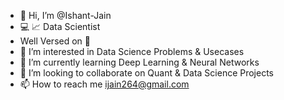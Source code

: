 - 👋 Hi, I’m @Ishant-Jain
- :computer: :chart_with_upwards_trend: Data Scientist
- Well Versed on :snake:
- 👀 I’m interested in Data Science Problems & Usecases
- 🌱 I’m currently learning Deep Learning & Neural Networks
- 💞️ I’m looking to collaborate on Quant & Data Science Projects
- 📫 How to reach me ijain264@gmail.com

<!---
Ishant-Jain/Ishant-Jain is a ✨ special ✨ repository because its `README.md` (this file) appears on your GitHub profile.
You can click the Preview link to take a look at your changes.
--->
